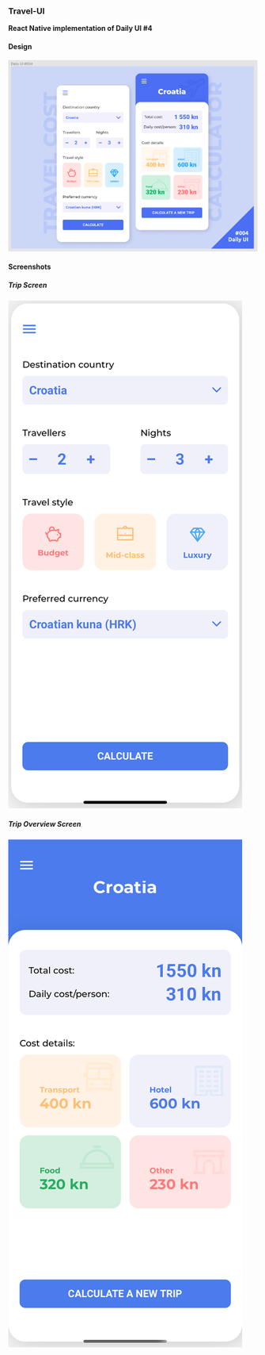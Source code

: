 ### Travel-UI

**React Native implementation of Daily UI #4**

#### Design

<img src="screenshots/Daily_UI_4.png" />

#### Screenshots

##### Trip Screen

<img src="screenshots/ScreenShot1.png" />

##### Trip Overview Screen

<img src="screenshots/ScreenShot2.png" />
